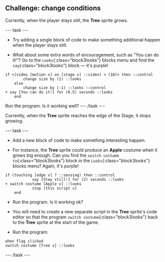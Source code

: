 ## Challenge: change conditions

Currently, when the player stays still, the **Tree** sprite grows.

--- task ---

+ Try adding a single block of code to make something additional happen when the player stays still. 

+ What about some extra words of encouragement, such as "You can do it!"? Go to the `Looks`{:class="block3looks"} blocks menu and find the `say`{:class="block3looks"} block —  it's purple!

```blocks3
if <(video [motion v] on [stage v] ::video) < (10)> then ::control 
		change size by (1) ::looks
	else 
		change size by (-1) ::looks ::control
+ say [You can do it!] for (0.5) seconds ::looks
	end
```
Run the program. Is it working well?
--- /task ---

Currently, when the **Tree** sprite reaches the edge of the Stage, it stops growing.

--- task ---

+ Add a new block of code to make something interesting happen.

+ For instance, the **Tree** sprite could produce an **Apple** costume when it grows big enough. Can you find the `switch costume to`{:class="block3looks"} block in the `Looks`{:class="block3looks"} blocks menu? Again, it's purple!

```blocks3
if (touching [edge v] ? ::sensing) then ::control
			say [Stay still!] for (2) seconds ::looks
+ switch costume [Apple v] ::looks
			stop [this script v] 
	end
```
+ Run the program. Is it working ok?

+ You will need to create a new separate script in the **Tree** sprite's code editor so that the program `switch costume`{:class="block3looks"} back to the **Tree** sprite at the start of the game. 

+ Run the program.
```blocks3
when flag clicked
switch costume [Tree v] ::looks
```
--- /task ---



